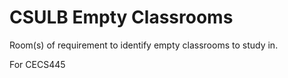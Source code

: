 # CSULB Empty Classrooms
Room(s) of requirement to identify empty classrooms to study in.

For CECS445


